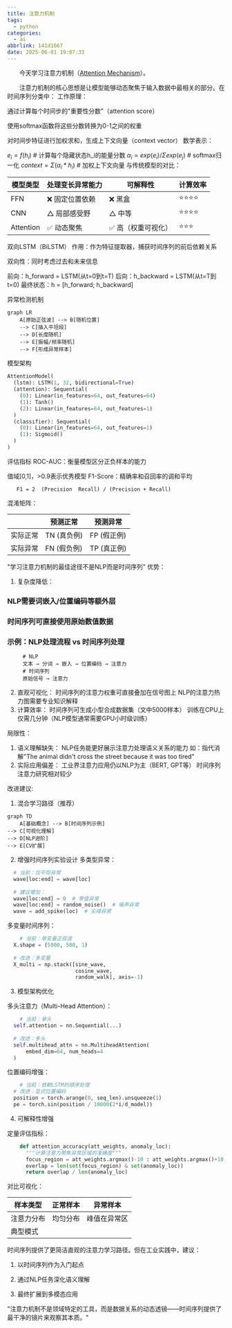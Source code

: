 ```yaml
---
title: 注意力机制
tags:
  - python
categories:
  - ai
abbrlink: 141d1667
date: 2025-06-01 19:07:33
---
```

&emsp;&emsp;今天学习注意力机制（[Attention Mechanism](https://towardsdatascience.com/hands-on-attention-mechanism-for-time-series-classification-with-python/)）。
<!--less-->
&emsp;&emsp;注意力机制的核心思想是让模型能够动态聚焦于输入数据中最相关的部分。在时间序列分类中：
工作原理：

通过计算每个时间步的"重要性分数"（attention score）

使用softmax函数将这些分数转换为0-1之间的权重

对时间步特征进行加权求和，生成上下文向量（context vector）
数学表示：

   $e_i = f(h_i)$  # 计算每个隐藏状态h_i的能量分数
   $α_i = exp(e_i) / Σ exp(e_j)$  # softmax归一化
   $context = Σ (α_i * h_i)$  # 加权上下文向量
与传统模型的对比：

|模型类型 |处理变长异常能力 |可解释性 |计算效率|
|-------|------|------|------|
|FFN |❌ 固定位置依赖 |❌ 黑盒 |⭐⭐⭐⭐|
|CNN |△ 局部感受野 |△ 中等 |⭐⭐⭐⭐|
|Attention | ✅ 动态聚焦| ✅ 高（权重可视化）| ⭐⭐⭐|

双向LSTM（BiLSTM）
作用：作为特征提取器，捕获时间序列的前后依赖关系

双向性：同时考虑过去和未来信息
  
  前向：h_forward = LSTM(从t=0到t=T)
  后向：h_backward = LSTM(从t=T到t=0)
  最终状态：h = [h_forward; h_backward]

异常检测机制

```mermaid
graph LR
    A[原始正弦波] --> B[随机位置]
    --> C[插入平坦段]
    --> D[长度随机]
    --> E[振幅/频率随机]
    --> F[形成异常样本]
```

模型架构

```python
AttentionModel(
  (lstm): LSTM(1, 32, bidirectional=True)
  (attention): Sequential(
    (0): Linear(in_features=64, out_features=64)
    (1): Tanh()
    (2): Linear(in_features=64, out_features=1)
  )
  (classifier): Sequential(
    (0): Linear(in_features=64, out_features=1)
    (1): Sigmoid()
  )
)
```

评估指标
ROC-AUC：衡量模型区分正负样本的能力

值域[0,1]，>0.9表示优秀模型
F1-Score：精确率和召回率的调和平均
```
   F1 = 2  (Precision  Recall) / (Precision + Recall)
``` 
混淆矩阵：

   |            |预测正常  |  预测异常|
   |------|------|------|
   |实际正常   |TN (真负例)  |FP (假正例)|
   |实际异常   |FN (假负例)  |TP (真正例)|
   

"学习注意力机制的最佳途径不是NLP而是时间序列"
优势：
1. 复杂度降低：
### NLP需要词嵌入/位置编码等额外层
### 时间序列可直接使用原始数值数据
### 示例：NLP处理流程 vs 时间序列处理
```
     # NLP
     文本 → 分词 → 嵌入 → 位置编码 → 注意力
     # 时间序列
     原始信号 → 注意力
``` 
2. 直观可视化：
  时间序列的注意力权重可直接叠加在信号图上
  NLP的注意力热力图需要专业知识解释
3. 计算效率：
  时间序列可生成小型合成数据集（文中5000样本）
  训练在CPU上仅需几分钟（NLP模型通常需要GPU小时级训练）

局限性：
1. 语义理解缺失：
 NLP任务能更好展示注意力处理语义关系的能力
 如：指代消解"The animal didn't cross the street because it was too tired"
2. 实际应用偏差：
  工业界注意力应用仍以NLP为主（BERT, GPT等）
  时间序列注意力研究相对较少

改进建议:
1. 混合学习路径（推荐）

```mermaid
graph TD
    A[基础概念] --> B[时间序列示例]
--> C[可视化理解]
--> D[NLP进阶]
--> E[CV扩展]
```

2. 增强时间序列实验设计
  多类型异常：
``` python
  # 当前：仅平坦异常
  wave[loc:end] = wave[loc] 
  
  # 建议增加：
  wave[loc:end] = 0  # 零值异常
  wave[loc:end] = random_noise()  # 噪声异常
  wave = add_spike(loc)  # 尖峰异常
``` 
多变量时间序列：
``` python
    # 当前：单变量正弦波
  X.shape = (5000, 500, 1)
  
  # 改进：多变量
  X_multi = np.stack([sine_wave, 
                      cosine_wave, 
                      random_walk], axis=-1)
```
3. 模型架构优化

多头注意力（Multi-Head Attention）：
``` python
    # 当前：单头
  self.attention = nn.Sequential(...)
  
  # 改进：多头
  self.multihead_attn = nn.MultiheadAttention(
      embed_dim=64, num_heads=4
  )
``` 
位置编码增强：
``` python
    # 当前：依赖LSTM的顺序处理
  # 改进：显式位置编码
  position = torch.arange(0, seq_len).unsqueeze(1)
  pe = torch.sin(position / 10000(2*i/d_model))
``` 
4. 可解释性增强

定量评估指标：
``` python
    def attention_accuracy(att_weights, anomaly_loc):
      """计算注意力聚焦异常区域的准确度"""
      focus_region = att_weights.argmax()-10 : att_weights.argmax()+10
      overlap = len(set(focus_region) & set(anomaly_loc))
      return overlap / len(anomaly_loc)
``` 
对比可视化：

|样本类型 |正常样本| 异常样本|
|------|------|------|
|注意力分布| 均匀分布| 峰值在异常区|
|典型模式| | |

时间序列提供了更简洁直观的注意力学习路径。但在工业实践中，建议：
1. 以时间序列作为入门起点

2. 通过NLP任务深化语义理解

3. 最终扩展到多模态应用

"注意力机制不是领域特定的工具，而是数据关系的动态透镜——时间序列提供了最干净的镜片来观察其本质。"
